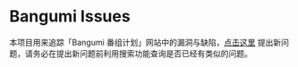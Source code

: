 # Bangumi Issues

本项目用来追踪「Bangumi 番组计划」网站中的漏洞与缺陷，[点击这里](https://github.com/bangumi/issues/issues/new) 提出新问题，请务必在提出新问题前利用搜索功能查询是否已经有类似的问题。
